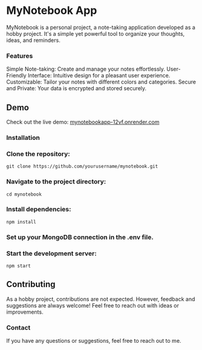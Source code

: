 # MyNotebook App

MyNotebook is a personal project, a note-taking application developed as a hobby project. It's a simple yet powerful tool to organize your thoughts, ideas, and reminders.

### Features
Simple Note-taking: Create and manage your notes effortlessly.
User-Friendly Interface: Intuitive design for a pleasant user experience.
Customizable: Tailor your notes with different colors and categories.
Secure and Private: Your data is encrypted and stored securely.

## Demo
 Check out the live demo:
[mynotebookapp-12vf.onrender.com](mynotebookapp-12vf.onrender.com)

### Installation

### Clone the repository:
`git clone https://github.com/yourusername/mynotebook.git`

### Navigate to the project directory:
`cd mynotebook`

### Install dependencies:
`npm install`

### Set up your MongoDB connection in the .env file.

### Start the development server:
`npm start`

## Contributing
As a hobby project, contributions are not expected. However, feedback and suggestions are always welcome! Feel free to reach out with ideas or improvements.

### Contact
If you have any questions or suggestions, feel free to reach out to me.
